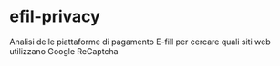 # efil-privacy
Analisi delle piattaforme di pagamento E-fill per cercare quali siti web utilizzano Google ReCaptcha
